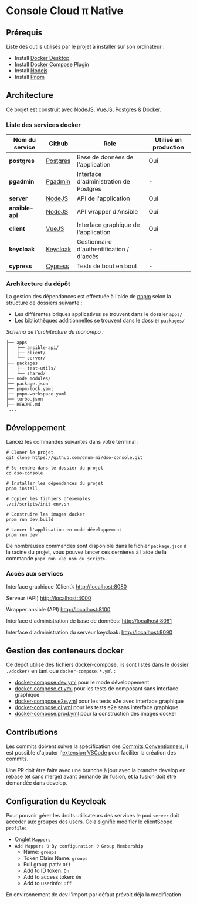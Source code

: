 # Console Cloud π Native

## Prérequis

Liste des outils utilisés par le projet à installer sur son ordinateur :

- Install [Docker Desktop](https://www.docker.com/products/docker-desktop)
- Install [Docker Compose Plugin](https://docs.docker.com/compose/install/)
- Install [Nodejs](https://nodejs.org/en/download/)
- Install [Pnpm](https://pnpm.io/installation)

## Architecture

Ce projet est construit avec [NodeJS](https://nodejs.org/), [VueJS](https://vuejs.org/), [Postgres](https://www.postgresql.org/) & [Docker](https://www.docker.com/).

### Liste des services docker

| Nom du service  | Github                                             | Role                                      | Utilisé en production |
| --------------- | -------------------------------------------------- | ----------------------------------------- | --------------------- |
| __postgres__    | [Postgres](https://github.com/postgres/postgres)   | Base de données de l'application          | Oui                   |
| __pgadmin__     | [Pgadmin](https://github.com/pgadmin-org/pgadmin4) | Interface d'administration de Postgres    | -                     |
| __server__      | [NodeJS](https://github.com/nodejs/node)           | API de l'application                      | Oui                   |
| __ansible-api__ | [NodeJS](https://github.com/nodejs/node)           | API wrapper d'Ansible                     | Oui                   |
| __client__      | [VueJS](https://github.com/vuejs/vue)              | Interface graphique de l'application      | Oui                   |
| __keycloak__    | [Keycloak](https://github.com/keycloak/keycloak)   | Gestionnaire d'authentification / d'accès | -                     |
| __cypress__     | [Cypress](https://github.com/cypress-io/cypress)   | Tests de bout en bout                     | -                     |

### Architecture du dépôt

La gestion des dépendances est effectuée à l'aide de [pnpm](https://pnpm.io/) selon la structure de dossiers suivante :

- Les différentes briques applicatives se trouvent dans le dossier `apps/`
- Les bibliothèques additionnelles se trouvent dans le dossier `packages/`

*Schema de l'architecture du monorepo :*

```shell
├── apps
│   ├── ansible-api/
│   ├── client/
│   └── server/
├── packages
│   ├── test-utils/
│   └── shared/
├── node_modules/
├── package.json
├── pnpm-lock.yaml
├── pnpm-workspace.yaml
├── turbo.json
├── README.md
 ...
```

## Développement

Lancez les commandes suivantes dans votre terminal :

```shell
# Cloner le projet
git clone https://github.com/dnum-mi/dso-console.git

# Se rendre dans le dossier du projet
cd dso-console

# Installer les dépendances du projet
pnpm install

# Copier les fichiers d'exemples
./ci/scripts/init-env.sh

# Construire les images docker
pnpm run dev:build

# Lancer l'application en mode développement
pnpm run dev
```

De nombreuses commandes sont disponible dans le fichier `package.json` à la racine du projet, vous pouvez lancer ces dernières à l'aide de la commande `pnpm run <le_nom_du_script>`.

### Accès aux services

Interface graphique (Client): <http://localhost:8080>

Serveur (API) <http://localhost:4000>

Wrapper ansible (API) <http://localhost:8100>

Interface d'administration de base de données: <http://localhost:8081>

Interface d'administration du serveur keycloak: <http://localhost:8090>

## Gestion des conteneurs docker

Ce dépôt utilise des fichiers docker-compose, ils sont listés dans le dossier `./docker/` en tant que `docker-compose.*.yml` :

- [docker-compose.dev.yml](./ci/docker/docker-compose.dev.yml) pour le mode développement
- [docker-compose.ct.yml](./ci/docker/docker-compose.ct.yml) pour les tests de composant sans interface graphique
- [docker-compose.e2e.yml](./ci/docker/docker-compose.e2e.yml) pour les tests e2e avec interface graphique
- [docker-compose.ci.yml](./ci/docker/docker-compose.ci.yml) pour les tests e2e sans interface graphique
- [docker-compose.prod.yml](./ci/docker/docker-compose.prod.yml) pour la construction des images docker

## Contributions

Les commits doivent suivre la spécification des [Commits Conventionnels](https://www.conventionalcommits.org/en/v1.0.0/), il est possible d'ajouter l'[extension VSCode](https://github.com/vivaxy/vscode-conventional-commits) pour faciliter la création des commits.

Une PR doit être faite avec une branche à jour avec la branche develop en rebase (et sans merge) avant demande de fusion, et la fusion doit être demandée dans develop.

## Configuration du Keycloak

Pour pouvoir gérer les droits utilisateurs des services le pod `server` doit accèder aux groupes des users. Cela signifie modifier le clientScope `profile`:  
* Onglet `Mappers`
* `Add Mappers` -> `By configuration` -> `Group Membership`
  * Name: `groups`
  * Token Claim Name: `groups`
  * Full group path: `Off`
  * Add to ID token: `On`
  * Add to access token: `On`
  * Add to userinfo: `Off`

En environnement de dev l'import par défaut prévoit déjà la modification